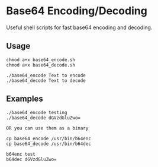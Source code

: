 # Base64 Encoding/Decoding

Useful shell scripts for fast base64 encoding and decoding.

## Usage

```
chmod a+x base64_encode.sh
chmod a+x base64_decode.sh

./base64_encode Text to encode
./base64_decode Text to decode
```

## Examples

```
./base64_encode testing
./base64_decode dGVzdGluZwo=

OR you can use them as a binary

cp base64_encode /usr/bin/b64enc
cp base64_decode /usr/bin/b64dec

b64enc test
b64dec dGVzdGluZwo=
```
